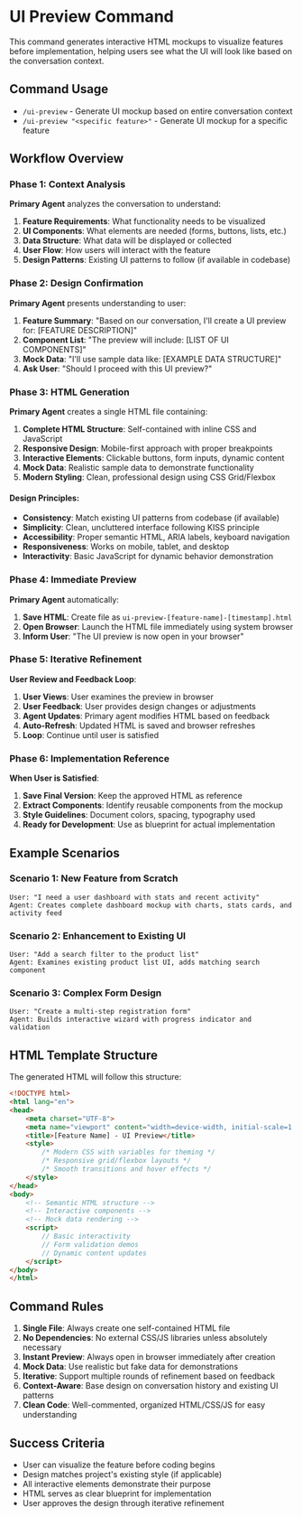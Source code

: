 # UI Preview Command
This command generates interactive HTML mockups to visualize features before implementation, helping users see what the UI will look like based on the conversation context.

## Command Usage
- `/ui-preview` - Generate UI mockup based on entire conversation context
- `/ui-preview "<specific feature>"` - Generate UI mockup for a specific feature

## Workflow Overview

### Phase 1: Context Analysis
**Primary Agent** analyzes the conversation to understand:
1. **Feature Requirements**: What functionality needs to be visualized
2. **UI Components**: What elements are needed (forms, buttons, lists, etc.)
3. **Data Structure**: What data will be displayed or collected
4. **User Flow**: How users will interact with the feature
5. **Design Patterns**: Existing UI patterns to follow (if available in codebase)

### Phase 2: Design Confirmation
**Primary Agent** presents understanding to user:
1. **Feature Summary**: "Based on our conversation, I'll create a UI preview for: [FEATURE DESCRIPTION]"
2. **Component List**: "The preview will include: [LIST OF UI COMPONENTS]"
3. **Mock Data**: "I'll use sample data like: [EXAMPLE DATA STRUCTURE]"
4. **Ask User**: "Should I proceed with this UI preview?"

### Phase 3: HTML Generation
**Primary Agent** creates a single HTML file containing:
1. **Complete HTML Structure**: Self-contained with inline CSS and JavaScript
2. **Responsive Design**: Mobile-first approach with proper breakpoints
3. **Interactive Elements**: Clickable buttons, form inputs, dynamic content
4. **Mock Data**: Realistic sample data to demonstrate functionality
5. **Modern Styling**: Clean, professional design using CSS Grid/Flexbox

#### Design Principles:
- **Consistency**: Match existing UI patterns from codebase (if available)
- **Simplicity**: Clean, uncluttered interface following KISS principle
- **Accessibility**: Proper semantic HTML, ARIA labels, keyboard navigation
- **Responsiveness**: Works on mobile, tablet, and desktop
- **Interactivity**: Basic JavaScript for dynamic behavior demonstration

### Phase 4: Immediate Preview
**Primary Agent** automatically:
1. **Save HTML**: Create file as `ui-preview-[feature-name]-[timestamp].html`
2. **Open Browser**: Launch the HTML file immediately using system browser
3. **Inform User**: "The UI preview is now open in your browser"

### Phase 5: Iterative Refinement
**User Review and Feedback Loop**:
1. **User Views**: User examines the preview in browser
2. **User Feedback**: User provides design changes or adjustments
3. **Agent Updates**: Primary agent modifies HTML based on feedback
4. **Auto-Refresh**: Updated HTML is saved and browser refreshes
5. **Loop**: Continue until user is satisfied

### Phase 6: Implementation Reference
**When User is Satisfied**:
1. **Save Final Version**: Keep the approved HTML as reference
2. **Extract Components**: Identify reusable components from the mockup
3. **Style Guidelines**: Document colors, spacing, typography used
4. **Ready for Development**: Use as blueprint for actual implementation

## Example Scenarios

### Scenario 1: New Feature from Scratch
```
User: "I need a user dashboard with stats and recent activity"
Agent: Creates complete dashboard mockup with charts, stats cards, and activity feed
```

### Scenario 2: Enhancement to Existing UI
```
User: "Add a search filter to the product list"
Agent: Examines existing product list UI, adds matching search component
```

### Scenario 3: Complex Form Design
```
User: "Create a multi-step registration form"
Agent: Builds interactive wizard with progress indicator and validation
```

## HTML Template Structure
The generated HTML will follow this structure:
```html
<!DOCTYPE html>
<html lang="en">
<head>
    <meta charset="UTF-8">
    <meta name="viewport" content="width=device-width, initial-scale=1.0">
    <title>[Feature Name] - UI Preview</title>
    <style>
        /* Modern CSS with variables for theming */
        /* Responsive grid/flexbox layouts */
        /* Smooth transitions and hover effects */
    </style>
</head>
<body>
    <!-- Semantic HTML structure -->
    <!-- Interactive components -->
    <!-- Mock data rendering -->
    <script>
        // Basic interactivity
        // Form validation demos
        // Dynamic content updates
    </script>
</body>
</html>
```

## Command Rules
1. **Single File**: Always create one self-contained HTML file
2. **No Dependencies**: No external CSS/JS libraries unless absolutely necessary
3. **Instant Preview**: Always open in browser immediately after creation
4. **Mock Data**: Use realistic but fake data for demonstrations
5. **Iterative**: Support multiple rounds of refinement based on feedback
6. **Context-Aware**: Base design on conversation history and existing UI patterns
7. **Clean Code**: Well-commented, organized HTML/CSS/JS for easy understanding

## Success Criteria
- User can visualize the feature before coding begins
- Design matches project's existing style (if applicable)
- All interactive elements demonstrate their purpose
- HTML serves as clear blueprint for implementation
- User approves the design through iterative refinement